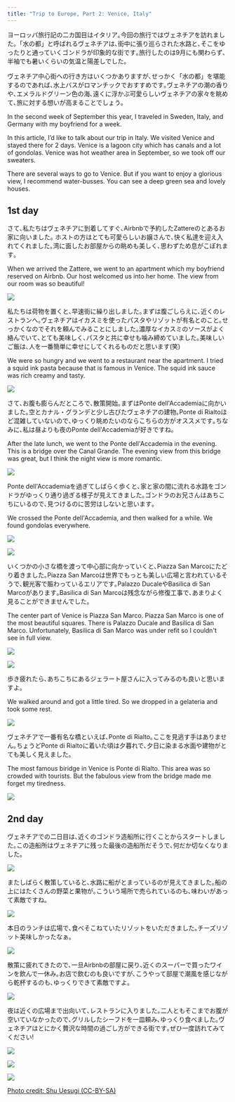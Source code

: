 ```yaml
---
title: "Trip to Europe, Part 2: Venice, Italy"
---
```


ヨーロッパ旅行記の二カ国目はイタリア｡今回の旅行ではヴェネチアを訪れました｡「水の都」と呼ばれるヴェネチアは､街中に張り巡らされた水路と､そこをゆったりと通っていくゴンドラが印象的な街です｡旅行したのは9月にも関わらず､半袖でも暑いくらいの気温と陽差しでした｡

ヴェネチア中心街への行き方はいくつかありますが､せっかく「水の都」を堪能するのであれば､水上バスがロマンチックでおすすめです｡ヴェネチアの潮の香りや､エメラルドグリーン色の海､遠くに浮かぶ可愛らしいヴェネチアの家々を眺めて､旅に対する想いが高まることでしょう｡

In the second week of September this year, I traveled in Sweden, Italy, and Germany with my boyfriend for a week.

In this article, I’d like to talk about our trip in Italy. We visited Venice and stayed there for 2 days. Venice is a lagoon city which has canals and a lot of gondolas. Venice was hot weather area in September, so we took off our sweaters.

There are several ways to go to Venice. But if you want to enjoy a glorious view, I recommend water-busses. You can see a deep green sea and lovely houses.

## 1st day

さて､私たちはヴェネチアに到着してすぐ､Airbnbで予約したZattereのとあるお家に向いました｡ ホストの方はとても可愛らしいお嬢さんで､快く私達を迎え入れてくれました｡湾に面したお部屋からの眺めも美しく､思わずため息がこぼれます｡

When we arrived the Zattere, we went to an apartment which my boyfriend reserved on Airbnb. Our host welcomed us into her home. The view from our room was so beautiful!

![](/images/eurotrip-thumb/eurotrip-49.jpg)

私たちは荷物を置くと､早速街に繰り出しました｡まずは腹ごしらえに､近くのレストランへ｡ヴェネチアはイカスミを使ったパスタやリゾットが有名とのこと｡せっかくなのでそれを頼んでみることにしました｡濃厚なイカスミのソースがよく絡んでいて､とても美味しく､パスタと共に幸せも噛み締めていました｡美味しいご飯は､人を一番簡単に幸せにしてくれるものだと思います(笑)

We were so hungry and we went to a restaurant near the apartment. I tried a squid ink pasta because that is famous in Venice. The squid ink sauce was rich creamy and tasty.

![](/images/eurotrip-thumb/eurotrip-51.jpg)

さて､お腹も膨らんだところで､散策開始｡まずはPonte dell'Accademiaに向かいました｡空とカナル・グランデと少し古びたヴェネチアの建物｡Ponte di Rialtoほど混雑していないので､ゆっくり眺めたいのならこちらの方がオススメです｡ちなみに､私は昼よりも夜のPonte dell'Accademiaが好きですね｡

After the late lunch, we went to the Ponte dell'Accademia in the evening. This is a bridge over the Canal Grande. The evening view from this bridge was great, but I think the night view is more romantic.

![](/images/eurotrip-thumb/eurotrip-53.jpg)

Ponte dell'Accademiaを過ぎてしばらく歩くと､家と家の間に流れる水路をゴンドラがゆっくり通り過ぎる様子が見えてきました｡ゴンドラのお兄さんはあちこちにいるので､見つけるのに苦労はしないと思います｡

We crossed the Ponte dell'Accademia, and then walked for a while. We found gondolas everywhere.

![](/images/eurotrip-thumb/eurotrip-57.jpg)

![](/images/eurotrip-thumb/eurotrip-58.jpg)

いくつかの小さな橋を渡って中心部に向かっていくと､Piazza San Marcoにたどり着きました｡Piazza San Marcoは世界でもっとも美しい広場と言われているそうで､観光客で賑わっているエリアです｡Palazzo DucaleやBasilica di San Marcoがあります｡Basilica di San Marcoは残念ながら修復工事で､あまりよく見ることができませんでした｡

The center part of Venice is Piazza San Marco. Piazza San Marco is one of the most beautiful squares.  There is Palazzo Ducale and Basilica di San Marco. Unfortunately, Basilica di San Marco was under refit so I couldn't see in full view.

![](/images/eurotrip-thumb/eurotrip-61.jpg)

![](/images/eurotrip-thumb/eurotrip-62.jpg)

歩き疲れたら､あちこちにあるジェラート屋さんに入ってみるのも良いと思いますよ｡

We walked around and got a little tired. So we dropped in a gelateria and took some rest.

![](/images/eurotrip-thumb/eurotrip-65.jpg)

ヴェネチアで一番有名な橋といえば､Ponte di Rialto｡ここを見逃す手はありません｡ちょうどPonte di Rialtoに着いた頃は夕暮れで､夕日に染まる水面や建物がとても美しく見えました｡

The most famous biridge in Venice is Ponte di Rialto.  This area was so crowded with tourists. But the fabulous view from the bridge made me forget my tiredness.

![](/images/eurotrip-thumb/eurotrip-68.jpg)

## 2nd day

ヴェネチアでの二日目は､近くのゴンドラ造船所に行くことからスタートしました｡この造船所はヴェネチアに残った最後の造船所だそうで､何だか切なくなりました｡

![](/images/eurotrip-thumb/eurotrip-74.jpg)

またしばらく散策していると､水路に船がとまっているのが見えてきました｡船の上にはたくさんの野菜と果物が｡こういう場所で売られているのも､味わいがあって素敵ですね｡

![](/images/eurotrip-thumb/eurotrip-78.jpg)

本日のランチは広場で､食べそこねていたリゾットをいただきました｡チーズリゾット美味しかったなぁ｡

![](/images/eurotrip-thumb/eurotrip-80.jpg)

散策に疲れてきたので､一旦Airbnbの部屋に戻り､近くのスーパーで買ったワインを飲んで一休み｡お店で飲むのも良いですが､こうやって部屋で潮風を感じながら乾杯するのも､ゆっくりできて素敵ですよ｡

![](/images/eurotrip-thumb/eurotrip-84.jpg)

夜は近くの広場まで出向いて､レストランに入りました｡二人ともそこまでお腹が空いていなかったので､グリルしたシーフドを一皿頼み､ゆっくり食べました｡ヴェネチアはとにかく贅沢な時間の過ごし方ができる街です｡ぜひ一度訪れてみてください!

![](/images/eurotrip-thumb/eurotrip-85.jpg)

![](/images/eurotrip-thumb/eurotrip-89.jpg)

![](/images/eurotrip-thumb/eurotrip-87.jpg)

<a href="https://www.flickr.com/photos/chibicode/sets/72157647587142756" target="_blank">Photo credit: Shu Uesugi (CC-BY-SA)</a>
